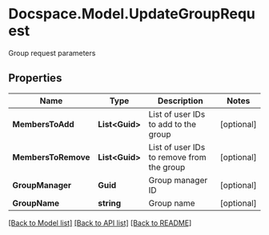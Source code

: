 # Docspace.Model.UpdateGroupRequest
Group request parameters

## Properties

Name | Type | Description | Notes
------------ | ------------- | ------------- | -------------
**MembersToAdd** | **List&lt;Guid&gt;** | List of user IDs to add to the group | [optional] 
**MembersToRemove** | **List&lt;Guid&gt;** | List of user IDs to remove from the group | [optional] 
**GroupManager** | **Guid** | Group manager ID | [optional] 
**GroupName** | **string** | Group name | [optional] 

[[Back to Model list]](../README.md#documentation-for-models) [[Back to API list]](../README.md#documentation-for-api-endpoints) [[Back to README]](../README.md)

